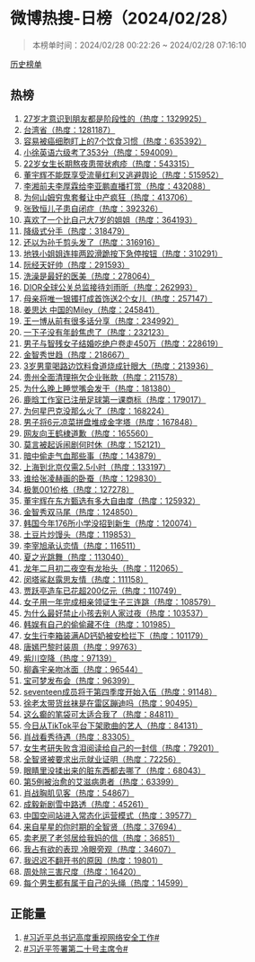 <h1>
微博热搜-日榜（2024/02/28）
</h1>
<blockquote>
<p>
本榜单时间：2024/02/28 00:22:26 ~ 2024/02/28 07:16:10
</p>
</blockquote>
<p>
<a href="https://github.com/daifee/weibo-hot-search/tree/main/archives/daily">历史榜单</a>
</p>
<h2>
热榜
</h2>
<ol>

<li>
<a href="https://s.weibo.com/weibo?q=%2327%E5%B2%81%E6%89%8D%E6%84%8F%E8%AF%86%E5%88%B0%E6%9C%8B%E5%8F%8B%E9%83%BD%E6%98%AF%E9%98%B6%E6%AE%B5%E6%80%A7%E7%9A%84%23" target="weibo">
27岁才意识到朋友都是阶段性的（热度：1329925）
</a>
</li>

<li>
<a href="https://s.weibo.com/weibo?q=%23%E5%8F%B0%E6%B9%BE%E7%9C%81%23" target="weibo">
台湾省（热度：1281187）
</a>
</li>

<li>
<a href="https://s.weibo.com/weibo?q=%23%E5%AE%B9%E6%98%93%E8%A2%AB%E7%99%8C%E7%BB%86%E8%83%9E%E7%9B%AF%E4%B8%8A%E7%9A%847%E4%B8%AA%E9%A5%AE%E9%A3%9F%E4%B9%A0%E6%83%AF%23" target="weibo">
容易被癌细胞盯上的7个饮食习惯（热度：635392）
</a>
</li>

<li>
<a href="https://s.weibo.com/weibo?q=%23%E5%B0%8F%E5%BE%90%E8%8B%B1%E8%AF%AD%E5%85%AD%E7%BA%A7%E8%80%83%E4%BA%86353%E5%88%86%23" target="weibo">
小徐英语六级考了353分（热度：594009）
</a>
</li>

<li>
<a href="https://s.weibo.com/weibo?q=%2322%E5%B2%81%E5%A5%B3%E7%94%9F%E9%95%BF%E6%9C%9F%E7%86%AC%E5%A4%9C%E6%82%A3%E5%B8%A6%E7%8A%B6%E7%96%B1%E7%96%B9%23" target="weibo">
22岁女生长期熬夜患带状疱疹（热度：543315）
</a>
</li>

<li>
<a href="https://s.weibo.com/weibo?q=%23%E8%91%A3%E5%AE%87%E8%BE%89%E4%B8%8D%E8%83%BD%E6%97%A2%E4%BA%AB%E5%8F%97%E6%B5%81%E9%87%8F%E7%BA%A2%E5%88%A9%E5%8F%88%E9%80%83%E9%81%BF%E8%88%86%E8%AE%BA%23" target="weibo">
董宇辉不能既享受流量红利又逃避舆论（热度：515952）
</a>
</li>

<li>
<a href="https://s.weibo.com/weibo?q=%23%E6%9D%8E%E6%B9%98%E5%89%8D%E5%A4%AB%E6%9D%8E%E5%8E%9A%E9%9C%96%E7%BB%99%E6%9D%8E%E4%BA%9A%E9%B9%8F%E7%9B%B4%E6%92%AD%E6%89%93%E8%B5%8F%23" target="weibo">
李湘前夫李厚霖给李亚鹏直播打赏（热度：432088）
</a>
</li>

<li>
<a href="https://s.weibo.com/weibo?q=%23%E4%B8%BA%E4%BD%95%E5%B1%B1%E5%A7%86%E7%A9%B7%E9%AC%BC%E5%A5%97%E9%A4%90%E8%AE%A9%E4%B8%AD%E4%BA%A7%E7%96%AF%E7%8B%82%23" target="weibo">
为何山姆穷鬼套餐让中产疯狂（热度：413706）
</a>
</li>

<li>
<a href="https://s.weibo.com/weibo?q=%23%E5%BC%A0%E8%87%B4%E6%81%92%E5%84%BF%E5%AD%90%E6%82%A3%E8%87%AA%E9%97%AD%E7%97%87%23" target="weibo">
张致恒儿子患自闭症（热度：392326）
</a>
</li>

<li>
<a href="https://s.weibo.com/weibo?q=%23%E5%96%9C%E6%AC%A2%E4%BA%86%E4%B8%80%E4%B8%AA%E6%AF%94%E8%87%AA%E5%B7%B1%E5%A4%A77%E5%B2%81%E7%9A%84%E5%A7%90%E5%A7%90%23" target="weibo">
喜欢了一个比自己大7岁的姐姐（热度：364193）
</a>
</li>

<li>
<a href="https://s.weibo.com/weibo?q=%23%E9%99%8D%E7%BA%A7%E5%BC%8F%E5%88%86%E6%89%8B%23" target="weibo">
降级式分手（热度：318479）
</a>
</li>

<li>
<a href="https://s.weibo.com/weibo?q=%23%E8%BF%98%E4%BB%A5%E4%B8%BA%E5%AD%99%E5%8D%83%E5%89%AA%E5%A4%B4%E5%8F%91%E4%BA%86%23" target="weibo">
还以为孙千剪头发了（热度：316916）
</a>
</li>

<li>
<a href="https://s.weibo.com/weibo?q=%23%E5%9C%B0%E9%93%81%E5%B0%8F%E5%A7%90%E5%A7%90%E8%BF%9E%E6%91%94%E4%B8%A4%E8%B7%A4%E6%BB%91%E8%B7%AA%E6%8C%89%E4%B8%8B%E6%80%A5%E5%81%9C%E6%8C%89%E9%92%AE%23" target="weibo">
地铁小姐姐连摔两跤滑跪按下急停按钮（热度：310291）
</a>
</li>

<li>
<a href="https://s.weibo.com/weibo?q=%23%E9%98%AE%E7%BB%8F%E5%A4%A9%E5%A5%BD%E5%B8%85%23" target="weibo">
阮经天好帅（热度：291593）
</a>
</li>

<li>
<a href="https://s.weibo.com/weibo?q=%23%E6%B4%97%E6%BE%A1%E6%98%AF%E6%9C%80%E5%A5%BD%E7%9A%84%E5%8C%BB%E7%BE%8E%23" target="weibo">
洗澡是最好的医美（热度：278064）
</a>
</li>

<li>
<a href="https://s.weibo.com/weibo?q=%23DIOR%E5%85%A8%E7%90%83%E5%85%AC%E5%85%B3%E6%80%BB%E7%9B%91%E6%8E%A5%E5%BE%85%E5%88%98%E9%9B%A8%E6%98%95%23" target="weibo">
DIOR全球公关总监接待刘雨昕（热度：262993）
</a>
</li>

<li>
<a href="https://s.weibo.com/weibo?q=%23%E6%AF%8D%E4%BA%B2%E5%B0%86%E5%94%AF%E4%B8%80%E9%93%B6%E9%95%AF%E6%89%93%E6%88%90%E9%A6%96%E9%A5%B0%E9%80%812%E4%B8%AA%E5%A5%B3%E5%84%BF%23" target="weibo">
母亲将唯一银镯打成首饰送2个女儿（热度：257147）
</a>
</li>

<li>
<a href="https://s.weibo.com/weibo?q=%23%E5%A7%9C%E6%80%9D%E8%BE%BE%20%E4%B8%AD%E5%9B%BD%E7%9A%84Miley%23" target="weibo">
姜思达 中国的Miley（热度：245841）
</a>
</li>

<li>
<a href="https://s.weibo.com/weibo?q=%23%E7%8E%8B%E4%B8%80%E5%8D%9A%E4%BB%8E%E5%89%8D%E6%9C%89%E5%BE%88%E5%A4%9A%E8%AF%9D%E5%88%86%E4%BA%AB%23" target="weibo">
王一博从前有很多话分享（热度：234992）
</a>
</li>

<li>
<a href="https://s.weibo.com/weibo?q=%23%E4%B8%80%E4%B8%8B%E5%AD%90%E6%B2%A1%E6%9C%89%E5%B9%B4%E9%BE%84%E7%84%A6%E8%99%91%E4%BA%86%23" target="weibo">
一下子没有年龄焦虑了（热度：232123）
</a>
</li>

<li>
<a href="https://s.weibo.com/weibo?q=%23%E7%94%B7%E5%AD%90%E4%B8%8E%E6%99%BA%E6%AE%8B%E5%A5%B3%E5%AD%90%E7%BB%93%E5%A9%9A%E5%90%83%E7%BB%9D%E6%88%B7%E5%8D%B7%E8%B5%B0450%E4%B8%87%23" target="weibo">
男子与智残女子结婚吃绝户卷走450万（热度：228619）
</a>
</li>

<li>
<a href="https://s.weibo.com/weibo?q=%23%E9%87%91%E6%99%BA%E7%A7%80%E4%B8%96%E8%B6%8B%23" target="weibo">
金智秀世趋（热度：218667）
</a>
</li>

<li>
<a href="https://s.weibo.com/weibo?q=%233%E5%B2%81%E7%94%B7%E7%AB%A5%E5%96%9D%E8%B7%AF%E8%BE%B9%E9%A5%AE%E6%96%99%E9%A3%9F%E9%81%93%E7%83%A7%E6%88%90%E9%92%88%E7%9C%BC%E5%A4%A7%23" target="weibo">
3岁男童喝路边饮料食道烧成针眼大（热度：213936）
</a>
</li>

<li>
<a href="https://s.weibo.com/weibo?q=%23%E8%B4%B5%E5%B7%9E%E5%85%A8%E9%9D%A2%E6%B8%85%E7%90%86%E6%8B%96%E6%AC%A0%E4%BC%81%E4%B8%9A%E8%B4%A6%E6%AC%BE%23" target="weibo">
贵州全面清理拖欠企业账款（热度：211578）
</a>
</li>

<li>
<a href="https://s.weibo.com/weibo?q=%23%E4%B8%BA%E4%BB%80%E4%B9%88%E6%99%9A%E4%B8%8A%E7%9D%A1%E8%A7%89%E5%98%B4%E4%BC%9A%E5%8F%91%E5%B9%B2%23" target="weibo">
为什么晚上睡觉嘴会发干（热度：181380）
</a>
</li>

<li>
<a href="https://s.weibo.com/weibo?q=%23%E9%B9%BF%E6%99%97%E5%B7%A5%E4%BD%9C%E5%AE%A4%E5%B7%B2%E6%B3%A8%E5%86%8C%E8%B6%B3%E7%90%83%E7%AC%AC%E4%B8%80%E8%AF%BE%E5%95%86%E6%A0%87%23" target="weibo">
鹿晗工作室已注册足球第一课商标（热度：179017）
</a>
</li>

<li>
<a href="https://s.weibo.com/weibo?q=%23%E4%B8%BA%E4%BD%95%E6%98%9F%E5%B7%B4%E5%85%8B%E6%B2%A1%E9%82%A3%E4%B9%88%E7%81%AB%E4%BA%86%23" target="weibo">
为何星巴克没那么火了（热度：168224）
</a>
</li>

<li>
<a href="https://s.weibo.com/weibo?q=%23%E7%94%B7%E5%AD%90%E5%B0%866%E5%85%83%E5%87%89%E8%8F%9C%E6%8B%BC%E7%9B%98%E5%A0%86%E6%88%90%E9%87%91%E5%AD%97%E5%A1%94%23" target="weibo">
男子将6元凉菜拼盘堆成金字塔（热度：167848）
</a>
</li>

<li>
<a href="https://s.weibo.com/weibo?q=%23%E7%BD%91%E5%8F%8B%E5%90%91%E7%8E%8B%E9%B9%A4%E6%A3%A3%E9%81%93%E6%AD%89%23" target="weibo">
网友向王鹤棣道歉（热度：165560）
</a>
</li>

<li>
<a href="https://s.weibo.com/weibo?q=%23%E8%8E%AB%E8%A8%80%E8%A2%AB%E8%B5%B7%E8%AF%89%E9%97%B9%E5%89%A7%E4%BD%95%E6%97%B6%E4%BC%91%23" target="weibo">
莫言被起诉闹剧何时休（热度：152121）
</a>
</li>

<li>
<a href="https://s.weibo.com/weibo?q=%23%E6%9A%97%E4%B8%AD%E5%81%B7%E8%B5%B0%E6%B0%94%E8%A1%80%E9%82%A3%E4%BA%9B%E4%BA%8B%23" target="weibo">
暗中偷走气血那些事（热度：143879）
</a>
</li>

<li>
<a href="https://s.weibo.com/weibo?q=%23%E4%B8%8A%E6%B5%B7%E5%88%B0%E5%8C%97%E4%BA%AC%E4%BB%85%E9%9C%802.5%E5%B0%8F%E6%97%B6%23" target="weibo">
上海到北京仅需2.5小时（热度：133197）
</a>
</li>

<li>
<a href="https://s.weibo.com/weibo?q=%23%E8%B0%81%E7%BB%99%E5%BC%A0%E5%87%8C%E8%B5%AB%E7%94%BB%E7%9A%84%E5%8D%A7%E8%9A%95%23" target="weibo">
谁给张凌赫画的卧蚕（热度：129830）
</a>
</li>

<li>
<a href="https://s.weibo.com/weibo?q=%23%E6%9E%81%E6%B0%AA001%E4%BB%B7%E6%A0%BC%23" target="weibo">
极氪001价格（热度：127278）
</a>
</li>

<li>
<a href="https://s.weibo.com/weibo?q=%23%E8%91%A3%E5%AE%87%E8%BE%89%E5%9C%A8%E4%B8%9C%E6%96%B9%E7%94%84%E9%80%89%E6%9C%89%E5%A4%9A%E5%A4%A7%E8%87%AA%E7%94%B1%E5%BA%A6%23" target="weibo">
董宇辉在东方甄选有多大自由度（热度：125932）
</a>
</li>

<li>
<a href="https://s.weibo.com/weibo?q=%23%E9%87%91%E6%99%BA%E7%A7%80%E5%8F%8C%E9%A9%AC%E5%B0%BE%23" target="weibo">
金智秀双马尾（热度：124850）
</a>
</li>

<li>
<a href="https://s.weibo.com/weibo?q=%23%E9%9F%A9%E5%9B%BD%E4%BB%8A%E5%B9%B4176%E6%89%80%E5%B0%8F%E5%AD%A6%E6%B2%A1%E6%8B%9B%E5%88%B0%E6%96%B0%E7%94%9F%23" target="weibo">
韩国今年176所小学没招到新生（热度：120074）
</a>
</li>

<li>
<a href="https://s.weibo.com/weibo?q=%23%E5%9C%9F%E8%B1%86%E7%89%87%E7%82%92%E9%A6%92%E5%A4%B4%23" target="weibo">
土豆片炒馒头（热度：119853）
</a>
</li>

<li>
<a href="https://s.weibo.com/weibo?q=%23%E6%9D%8E%E5%AE%B0%E6%97%AD%E6%89%BF%E8%AE%A4%E6%81%8B%E6%83%85%23" target="weibo">
李宰旭承认恋情（热度：116511）
</a>
</li>

<li>
<a href="https://s.weibo.com/weibo?q=%23%E5%A4%8F%E4%B9%8B%E5%85%89%E8%B7%B3%E8%88%9E%23" target="weibo">
夏之光跳舞（热度：113040）
</a>
</li>

<li>
<a href="https://s.weibo.com/weibo?q=%23%E9%BE%99%E5%B9%B4%E4%BA%8C%E6%9C%88%E5%88%9D%E4%BA%8C%E5%A4%9C%E7%A9%BA%E6%9C%89%E9%BE%99%E6%8A%AC%E5%A4%B4%23" target="weibo">
龙年二月初二夜空有龙抬头（热度：112065）
</a>
</li>

<li>
<a href="https://s.weibo.com/weibo?q=%23%E9%97%B5%E5%A1%94%E9%B2%A8%E8%B5%B5%E9%9C%B2%E6%80%9D%E5%8F%8B%E6%83%85%23" target="weibo">
闵塔鲨赵露思友情（热度：111158）
</a>
</li>

<li>
<a href="https://s.weibo.com/weibo?q=%23%E8%B4%BE%E8%B7%83%E4%BA%AD%E9%80%A0%E8%BD%A6%E5%B7%B2%E8%8A%B1%E8%B6%85200%E4%BA%BF%E5%85%83%23" target="weibo">
贾跃亭造车已花超200亿元（热度：110749）
</a>
</li>

<li>
<a href="https://s.weibo.com/weibo?q=%23%E5%A5%B3%E5%AD%90%E7%94%A8%E4%B8%80%E5%B9%B4%E5%AE%8C%E6%88%90%E7%9B%B8%E4%BA%B2%E9%A2%86%E8%AF%81%E7%94%9F%E5%AD%90%E4%B8%89%E8%BF%9E%E8%B7%B3%23" target="weibo">
女子用一年完成相亲领证生子三连跳（热度：108579）
</a>
</li>

<li>
<a href="https://s.weibo.com/weibo?q=%23%E4%B8%BA%E4%BB%80%E4%B9%88%E6%9C%80%E5%A5%BD%E7%A6%81%E6%AD%A2%E5%B0%8F%E5%AD%A9%E5%8E%BB%E5%88%AB%E4%BA%BA%E5%AE%B6%E8%BF%87%E5%A4%9C%23" target="weibo">
为什么最好禁止小孩去别人家过夜（热度：103537）
</a>
</li>

<li>
<a href="https://s.weibo.com/weibo?q=%23%E9%9F%A9%E5%A8%B1%E6%9C%89%E8%87%AA%E5%B7%B1%E7%9A%84%E5%81%B7%E5%81%B7%E8%97%8F%E4%B8%8D%E4%BD%8F%23" target="weibo">
韩娱有自己的偷偷藏不住（热度：101985）
</a>
</li>

<li>
<a href="https://s.weibo.com/weibo?q=%23%E5%A5%B3%E7%94%9F%E8%A1%8C%E6%9D%8E%E7%AE%B1%E8%A3%85%E6%BB%A1AD%E9%92%99%E5%A5%B6%E8%A2%AB%E5%AE%89%E6%A3%80%E6%8B%A6%E4%B8%8B%23" target="weibo">
女生行李箱装满AD钙奶被安检拦下（热度：101179）
</a>
</li>

<li>
<a href="https://s.weibo.com/weibo?q=%23%E5%94%90%E5%AB%A3%E5%B7%B4%E9%BB%8E%E6%97%B6%E8%A3%85%E5%91%A8%23" target="weibo">
唐嫣巴黎时装周（热度：99763）
</a>
</li>

<li>
<a href="https://s.weibo.com/weibo?q=%23%E7%B4%AB%E5%B7%9D%E7%A9%BA%E9%99%8D%23" target="weibo">
紫川空降（热度：97139）
</a>
</li>

<li>
<a href="https://s.weibo.com/weibo?q=%23%E6%9F%B3%E9%91%AB%E5%AE%87%E4%BA%B2%E5%90%BB%E5%86%B0%E9%9D%A2%23" target="weibo">
柳鑫宇亲吻冰面（热度：96544）
</a>
</li>

<li>
<a href="https://s.weibo.com/weibo?q=%23%E5%AE%9D%E5%8F%AF%E6%A2%A6%E5%8F%91%E5%B8%83%E4%BC%9A%23" target="weibo">
宝可梦发布会（热度：96399）
</a>
</li>

<li>
<a href="https://s.weibo.com/weibo?q=%23seventeen%E6%88%90%E5%91%98%E5%B0%86%E4%BA%8E%E7%AC%AC%E5%9B%9B%E5%AD%A3%E5%BA%A6%E5%BC%80%E5%A7%8B%E5%85%A5%E4%BC%8D%23" target="weibo">
seventeen成员将于第四季度开始入伍（热度：91148）
</a>
</li>

<li>
<a href="https://s.weibo.com/weibo?q=%23%E5%BE%90%E8%80%81%E5%A4%AA%E5%B8%A6%E8%B4%A7%E4%B8%9D%E8%A2%9C%E6%98%AF%E5%9C%A8%E9%9B%B7%E5%8C%BA%E8%B9%A6%E8%BF%AA%E5%90%97%23" target="weibo">
徐老太带货丝袜是在雷区蹦迪吗（热度：90495）
</a>
</li>

<li>
<a href="https://s.weibo.com/weibo?q=%23%E8%BF%99%E4%B9%88%E7%99%AB%E7%9A%84%E7%AC%94%E8%A2%8B%E5%8F%AF%E5%A4%AA%E9%80%82%E5%90%88%E6%88%91%E4%BA%86%23" target="weibo">
这么癫的笔袋可太适合我了（热度：84811）
</a>
</li>

<li>
<a href="https://s.weibo.com/weibo?q=%23%E4%BB%8A%E6%97%A5%E4%BB%8ETikTok%E5%B9%B3%E5%8F%B0%E4%B8%8B%E6%9E%B6%E6%AD%8C%E6%9B%B2%E7%9A%84%E8%89%BA%E4%BA%BA%23" target="weibo">
今日从TikTok平台下架歌曲的艺人（热度：84131）
</a>
</li>

<li>
<a href="https://s.weibo.com/weibo?q=%23%E8%82%96%E6%88%98%E7%9C%8B%E7%A7%80%E5%BE%85%E9%81%87%23" target="weibo">
肖战看秀待遇（热度：83305）
</a>
</li>

<li>
<a href="https://s.weibo.com/weibo?q=%23%E5%A5%B3%E7%94%9F%E8%80%83%E7%A0%94%E5%A4%B1%E8%B4%A5%E5%90%AB%E6%B3%AA%E9%98%85%E8%AF%BB%E7%BB%99%E8%87%AA%E5%B7%B1%E7%9A%84%E4%B8%80%E5%B0%81%E4%BF%A1%23" target="weibo">
女生考研失败含泪阅读给自己的一封信（热度：79201）
</a>
</li>

<li>
<a href="https://s.weibo.com/weibo?q=%23%E5%85%A8%E6%99%BA%E8%B4%A4%E8%A2%AB%E8%A6%81%E6%B1%82%E5%87%BA%E7%A4%BA%E5%B0%B1%E4%B8%9A%E8%AF%81%E6%98%8E%23" target="weibo">
全智贤被要求出示就业证明（热度：72256）
</a>
</li>

<li>
<a href="https://s.weibo.com/weibo?q=%23%E7%9C%BC%E7%9D%9B%E9%87%8C%E6%B2%A1%E6%8F%89%E5%87%BA%E6%9D%A5%E7%9A%84%E8%84%8F%E4%B8%9C%E8%A5%BF%E9%83%BD%E5%8E%BB%E5%93%AA%E4%BA%86%23" target="weibo">
眼睛里没揉出来的脏东西都去哪了（热度：68043）
</a>
</li>

<li>
<a href="https://s.weibo.com/weibo?q=%23%E7%AC%AC5%E4%BE%8B%E8%A2%AB%E6%B2%BB%E6%84%88%E7%9A%84%E8%89%BE%E6%BB%8B%E7%97%85%E6%82%A3%E8%80%85%23" target="weibo">
第5例被治愈的艾滋病患者（热度：63399）
</a>
</li>

<li>
<a href="https://s.weibo.com/weibo?q=%23%E8%82%96%E6%88%98%E8%83%B8%E8%82%8C%E8%A7%81%E5%AE%A2%23" target="weibo">
肖战胸肌见客（热度：54867）
</a>
</li>

<li>
<a href="https://s.weibo.com/weibo?q=%23%E6%88%90%E6%AF%85%E6%96%B0%E5%89%A7%E9%9B%AA%E4%B8%AD%E8%B7%AF%E9%80%8F%23" target="weibo">
成毅新剧雪中路透（热度：45261）
</a>
</li>

<li>
<a href="https://s.weibo.com/weibo?q=%23%E4%B8%AD%E5%9B%BD%E7%A9%BA%E9%97%B4%E7%AB%99%E8%BF%9B%E5%85%A5%E5%B8%B8%E6%80%81%E5%8C%96%E8%BF%90%E8%90%A5%E6%A8%A1%E5%BC%8F%23" target="weibo">
中国空间站进入常态化运营模式（热度：39577）
</a>
</li>

<li>
<a href="https://s.weibo.com/weibo?q=%23%E6%9D%A5%E8%87%AA%E6%98%9F%E6%98%9F%E7%9A%84%E4%BD%A0%E6%97%B6%E6%9C%9F%E7%9A%84%E5%85%A8%E6%99%BA%E8%B4%A4%23" target="weibo">
来自星星的你时期的全智贤（热度：37694）
</a>
</li>

<li>
<a href="https://s.weibo.com/weibo?q=%23%E5%8D%96%E8%80%81%E6%88%BF%E4%BA%86%E8%80%81%E9%82%BB%E5%B1%85%E7%BB%99%E6%88%91%E5%A6%88%E7%9A%84%E4%BF%A1%23" target="weibo">
卖老房了老邻居给我妈的信（热度：36851）
</a>
</li>

<li>
<a href="https://s.weibo.com/weibo?q=%23%E6%88%91%E5%8D%A0%E6%9C%89%E6%AC%B2%E7%9A%84%E8%A1%A8%E7%8E%B0%20%E5%86%B7%E7%9C%BC%E6%97%81%E8%A7%82%23" target="weibo">
我占有欲的表现 冷眼旁观（热度：34607）
</a>
</li>

<li>
<a href="https://s.weibo.com/weibo?q=%23%E6%88%91%E8%BF%9F%E8%BF%9F%E4%B8%8D%E7%BF%BB%E5%BC%80%E4%B9%A6%E7%9A%84%E5%8E%9F%E5%9B%A0%23" target="weibo">
我迟迟不翻开书的原因（热度：19801）
</a>
</li>

<li>
<a href="https://s.weibo.com/weibo?q=%23%E5%91%A8%E5%A4%84%E9%99%A4%E4%B8%89%E5%AE%B3%E5%B0%BA%E5%BA%A6%23" target="weibo">
周处除三害尺度（热度：16420）
</a>
</li>

<li>
<a href="https://s.weibo.com/weibo?q=%23%E6%AF%8F%E4%B8%AA%E7%94%B7%E7%94%9F%E9%83%BD%E6%9C%89%E5%B1%9E%E4%BA%8E%E8%87%AA%E5%B7%B1%E7%9A%84%E5%A4%B4%E7%BB%B3%23" target="weibo">
每个男生都有属于自己的头绳（热度：14599）
</a>
</li>

</ol>
<h2>
正能量
</h2>
<ol>

<li>
<a href="https://s.weibo.com/weibo?q=%23%23%E4%B9%A0%E8%BF%91%E5%B9%B3%E6%80%BB%E4%B9%A6%E8%AE%B0%E9%AB%98%E5%BA%A6%E9%87%8D%E8%A7%86%E7%BD%91%E7%BB%9C%E5%AE%89%E5%85%A8%E5%B7%A5%E4%BD%9C%23%23" target="weibo">
#习近平总书记高度重视网络安全工作#
</a>
</li>

<li>
<a href="https://s.weibo.com/weibo?q=%23%23%E4%B9%A0%E8%BF%91%E5%B9%B3%E7%AD%BE%E7%BD%B2%E7%AC%AC%E4%BA%8C%E5%8D%81%E5%8F%B7%E4%B8%BB%E5%B8%AD%E4%BB%A4%23%23" target="weibo">
#习近平签署第二十号主席令#
</a>
</li>

</ol>